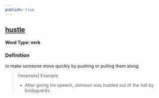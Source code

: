 ```yaml
---
publish: true
---
```

## [hustle](https://dictionary.cambridge.org/dictionary/english/hustle)

#### Word Type: verb
### Definition
to make someone move quickly by pushing or pulling them along:

>[!example] Example
> - After giving his speech, Johnson was hustled out of the hall by bodyguards.
